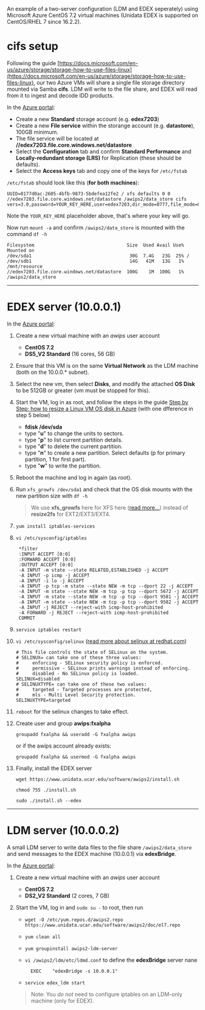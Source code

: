 
An example of a two-server configuration (LDM and EDEX seperately) using Microsoft Azure CentOS 7.2 virtual machines (Unidata EDEX is supported on CentOS/RHEL 7 since 16.2.2).

# cifs setup

Following the guide [https://docs.microsoft.com/en-us/azure/storage/storage-how-to-use-files-linux](https://docs.microsoft.com/en-us/azure/storage/storage-how-to-use-files-linux), our two Azure VMs will share a single file storage directory mounted via Samba **cifs**.   LDM will write to the file share, and EDEX will read from it to ingest and decode IDD products. 

In the [Azure portal](https://portal.azure.com):

* Create a new  **Standard** storage account (e.g. **edex7203**)
* Create a new **File service** within the storange account (e.g. **datastore**), 100GB minimum.  
* The file service will be located at **//edex7203.file.core.windows.net/datastore**
* Select the **Configuration** tab and confirm **Standard Performance** and **Locally-redundant storage (LRS)** for Replication (these should be defaults).
* Select the **Access keys** tab and copy one of the keys for `/etc/fstab`

`/etc/fstab` should look like this (**for both machines**):

	UUID=0177d0ac-2605-4bfb-9873-5bdefea12fe2 / xfs defaults 0 0
	//edex7203.file.core.windows.net/datastore /awips2/data_store cifs vers=3.0,password=YOUR_KEY_HERE,user=edex7203,dir_mode=0777,file_mode=0777

Note the `YOUR_KEY_HERE` placeholder above, that's where your key will go.  

Now run `mount -a` and confirm `/awips2/data_store` is mounted with the command `df -h`

	Filesystem                                  Size  Used Avail Use% Mounted on
	/dev/sda1                                    30G  7.4G   23G  25% /
	/dev/sdb1                                    14G   41M   13G   1% /mnt/resource
	//edex7203.file.core.windows.net/datastore  100G    1M  100G   1% /awips2/data_store

---


# EDEX server (10.0.0.1)

In the [Azure portal](https://portal.azure.com):

1. Create a new virtual machine with an *awips* user account
	* **CentOS 7.2**
	* **DS5_V2 Standard** (16 cores, 56 GB)
2. Ensure that this VM is on the same **Virtual Network** as the LDM machine (both on the 10.0.0.\* subnet).
3. Select the new vm, then select **Disks**, and modify the attached **OS Disk** to be 512GB or greater (vm must be stopped for this).
4. Start the VM, log in as root, and follow the steps in the guide [Step by Step: how to resize a Linux VM OS disk in Azure](https://blogs.msdn.microsoft.com/cloud_solution_architect/2016/05/24/step-by-step-how-to-resize-a-linux-vm-os-disk-in-azure-arm/) (with one dfference in step 5 below)
	* **fdisk /dev/sda**
	* type "**u**" to change the units to sectors.
	* type "**p**" to list current partition details.
	* type "**d**" to delete the current partition.
	* type "**n**" to create a new partition. Select defaults (p for primary partition, 1 for first part).
	* type "**w**" to write the partition.

5. Reboot the machine and log in again (as root).
6. Run `xfs_growfs /dev/sda1` and check that the OS disk mounts with the new  partition size with `df -h`

	> We use **xfs_growfs** here for XFS here ([read more...](http://ask.xmodulo.com/expand-xfs-file-system.html)) instead of **resize2fs** for EXT2/EXT3/EXT4.

7. `yum install iptables-services`

8. `vi /etc/sysconfig/iptables`
	
		*filter
		:INPUT ACCEPT [0:0]
		:FORWARD ACCEPT [0:0]
		:OUTPUT ACCEPT [0:0]
		-A INPUT -m state --state RELATED,ESTABLISHED -j ACCEPT
		-A INPUT -p icmp -j ACCEPT
		-A INPUT -i lo -j ACCEPT
		-A INPUT -p tcp -m state --state NEW -m tcp --dport 22 -j ACCEPT
		-A INPUT -m state --state NEW -m tcp -p tcp --dport 5672 -j ACCEPT
		-A INPUT -m state --state NEW -m tcp -p tcp --dport 9581 -j ACCEPT
		-A INPUT -m state --state NEW -m tcp -p tcp --dport 9582 -j ACCEPT
		-A INPUT -j REJECT --reject-with icmp-host-prohibited
		-A FORWARD -j REJECT --reject-with icmp-host-prohibited
		COMMIT

9. `service iptables restart`

10. `vi /etc/sysconfig/selinux` ([read more about selinux at redhat.com](https://access.redhat.com/documentation/en-US/Red_Hat_Enterprise_Linux/6/html/Security-Enhanced_Linux/sect-Security-Enhanced_Linux-Enabling_and_Disabling_SELinux-Disabling_SELinux.html))
    
		# This file controls the state of SELinux on the system.
		# SELINUX= can take one of these three values:
		#     enforcing - SELinux security policy is enforced.
		#     permissive - SELinux prints warnings instead of enforcing.
		#     disabled - No SELinux policy is loaded.
		SELINUX=disabled
		# SELINUXTYPE= can take one of these two values:
		#     targeted - Targeted processes are protected,
		#     mls - Multi Level Security protection.
		SELINUXTYPE=targeted

11. `reboot` for the selinux changes to take effect.

12. Create user and group **awips:fxalpha**

	`groupadd fxalpha && useradd -G fxalpha awips`

	or if the awips account already exists:

	`groupadd fxalpha && usermod -G fxalpha awips`

13. Finally, install the EDEX server 

	`wget https://www.unidata.ucar.edu/software/awips2/install.sh`

	`chmod 755 ./install.sh`

	`sudo ./install.sh --edex`

---

# LDM server (10.0.0.2)

A small LDM server to write data files to the file share `/awips2/data_store` and send messages to the EDEX machine (10.0.0.1) via **edexBridge**.

In the [Azure portal](https://portal.azure.com):

1. Create a new virtual machine with an *awips* user account
	* **CentOS 7.2**
	* **DS2_V2 Standard** (2 cores, 7 GB)
2. Start the VM, log in and `sudo su -` to root, then run

	* `wget -O /etc/yum.repos.d/awips2.repo https://www.unidata.ucar.edu/software/awips2/doc/el7.repo`

	* `yum clean all`

	* `yum groupinstall awips2-ldm-server`

	* `vi /awips2/ldm/etc/ldmd.conf` to define the **edexBridge** server nane

			EXEC    "edexBridge -s 10.0.0.1"

	* `service edex_ldm start`

	> Note: You *do not* need to configure iptables on an LDM-only machine (only for EDEX).

